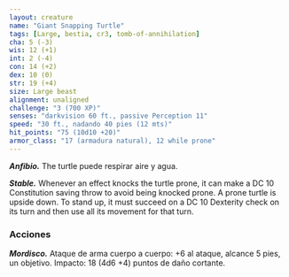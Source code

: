 ```yaml
---
layout: creature
name: "Giant Snapping Turtle"
tags: [Large, bestia, cr3, tomb-of-annihilation]
cha: 5 (-3)
wis: 12 (+1)
int: 2 (-4)
con: 14 (+2)
dex: 10 (0)
str: 19 (+4)
size: Large beast
alignment: unaligned
challenge: "3 (700 XP)"
senses: "darkvision 60 ft., passive Perception 11"
speed: "30 ft., nadando 40 pies (12 mts)"
hit_points: "75 (10d10 +20)"
armor_class: "17 (armadura natural), 12 while prone"
---
```


***Anfibio.*** The turtle puede respirar aire y agua.

***Stable.*** Whenever an effect knocks the turtle prone, it can make a DC 10 Constitution saving throw to avoid being knocked prone. A prone turtle is upside down. To stand up, it must succeed on a DC 10 Dexterity check on its turn and then use all its movement for that turn.

### Acciones

***Mordisco.*** Ataque de arma cuerpo a cuerpo: +6 al ataque, alcance 5 pies, un objetivo. Impacto: 18 (4d6 +4) puntos de daño cortante.